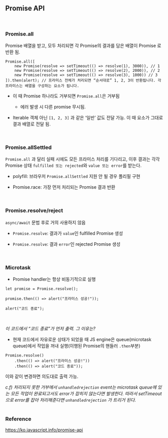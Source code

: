 ## Promise API <br>
<br>

### Promise.all<br>

Promise 배열을 받고, 모두 처리되면 각 Promise의 결과를 담은 배열이 Promise 로 반환 됨.<br>

```
Promise.all([ 
	new Promise(resolve => setTimeout(() => resolve(1), 3000)), // 1 
	new Promise(resolve => setTimeout(() => resolve(2), 2000)), // 2 
	new Promise(resolve => setTimeout(() => resolve(3), 1000)) // 3 ]).then(alert); // 프라미스 전체가 처리되면 “순서대로” 1, 2, 3이 반환됩니다. 각 프라미스는 배열을 구성하는 요소가 됩니다.
```

* 이 때 Promise 하나라도 거부되면 `Promise.all`은 거부됨<br>
	* 에러 발생 시 다른 promise 무시됨.<br>
  
* Iterable 객체 아닌 `[1, 2, 3]` 과 같은 ‘일반’ 값도 전달 가능. 이 때 요소가 그대로 결과 배열로 전달 됨.<br>
<br>

### Promise.allSettled<br>

`Promise.all` 과 달리 실패 시에도 모든 프라미스 처리를 기다리고, 이후 결과는 각각 Promise 상태 `fulfilled 또는 rejected`와 `value 또는 error`를 받는다.<br>

* polyfill: 브라우저 `Promise.allSettled` 지원 안 될 경우 폴리필 구현<br>

* Promise.race: 가장 먼저 처리되는 Promise 결과 반환<br>
<br>

### Promise.resolve/reject<br>

`async/await` 문법 후로 거의 사용하지 않음<br>

* `Promise.resolve`: 결과가 `value`인 fulfilled Promise 생성<br>

* `Promise.resolve`: 결과 `error`인 rejected Promise 생성<br>

<br>

### Microtask
* Promise handler는 항상 비동기적으로 실행<br>

```
let promise = Promise.resolve();

promise.then(() => alert("프라미스 성공!"));

alert("코드 종료");
```

<br>

*이 코드에서 “코드 종료”가 먼저 출력. 그 이유는?<br>*
- 현재 코드에서 자유로운 상태가 되었을 때 JS engine은 queue(microtask queue)에서 작업을 꺼내 실행(이행된 Promise의 핸들러 `.then`부분)<br>

```
Promise.resolve()
	.then(() => alert("프라미스 성공!"))
	.then(() => alert("코드 종료"));
```

이와 같이 변경하면 의도대로 출력 가능.<br>


*c.f) 처리되지 못한 거부에서 `unhandledrejection` event는 microtask queue에 있는 모든 작업이 완료되고서도 error가 잡히지 않는다면 발생한다. 따라서 setTimeout으로 error를 잡아 처리해준다면 `unhandledrejection` 가 트리거 된다.*<br>
<br>

### Reference
https://ko.javascript.info/promise-api
